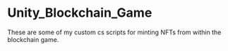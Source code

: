 # Unity_Blockchain_Game

These are some of my custom cs scripts for minting NFTs from within the blockchain game.
